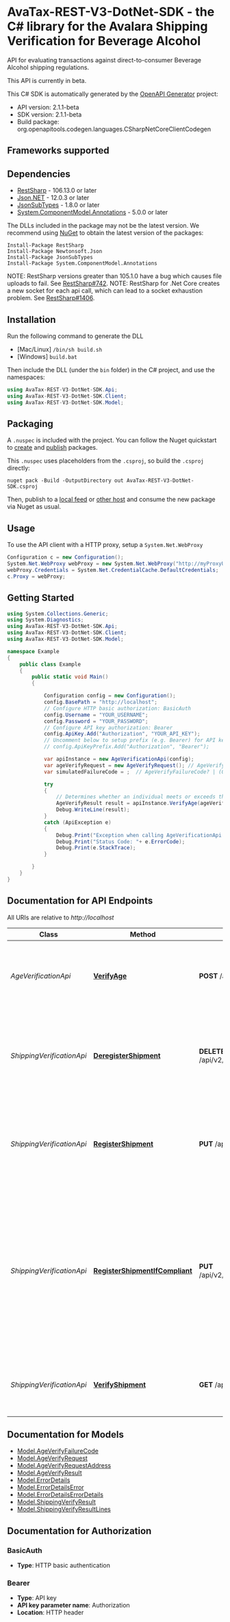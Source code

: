 # AvaTax-REST-V3-DotNet-SDK - the C# library for the Avalara Shipping Verification for Beverage Alcohol

API for evaluating transactions against direct-to-consumer Beverage Alcohol shipping regulations.

This API is currently in beta.


This C# SDK is automatically generated by the [OpenAPI Generator](https://openapi-generator.tech) project:

- API version: 2.1.1-beta
- SDK version: 2.1.1-beta
- Build package: org.openapitools.codegen.languages.CSharpNetCoreClientCodegen

<a name="frameworks-supported"></a>
## Frameworks supported

<a name="dependencies"></a>
## Dependencies

- [RestSharp](https://www.nuget.org/packages/RestSharp) - 106.13.0 or later
- [Json.NET](https://www.nuget.org/packages/Newtonsoft.Json/) - 12.0.3 or later
- [JsonSubTypes](https://www.nuget.org/packages/JsonSubTypes/) - 1.8.0 or later
- [System.ComponentModel.Annotations](https://www.nuget.org/packages/System.ComponentModel.Annotations) - 5.0.0 or later

The DLLs included in the package may not be the latest version. We recommend using [NuGet](https://docs.nuget.org/consume/installing-nuget) to obtain the latest version of the packages:
```
Install-Package RestSharp
Install-Package Newtonsoft.Json
Install-Package JsonSubTypes
Install-Package System.ComponentModel.Annotations
```

NOTE: RestSharp versions greater than 105.1.0 have a bug which causes file uploads to fail. See [RestSharp#742](https://github.com/restsharp/RestSharp/issues/742).
NOTE: RestSharp for .Net Core creates a new socket for each api call, which can lead to a socket exhaustion problem. See [RestSharp#1406](https://github.com/restsharp/RestSharp/issues/1406).

<a name="installation"></a>
## Installation
Run the following command to generate the DLL
- [Mac/Linux] `/bin/sh build.sh`
- [Windows] `build.bat`

Then include the DLL (under the `bin` folder) in the C# project, and use the namespaces:
```csharp
using AvaTax-REST-V3-DotNet-SDK.Api;
using AvaTax-REST-V3-DotNet-SDK.Client;
using AvaTax-REST-V3-DotNet-SDK.Model;
```
<a name="packaging"></a>
## Packaging

A `.nuspec` is included with the project. You can follow the Nuget quickstart to [create](https://docs.microsoft.com/en-us/nuget/quickstart/create-and-publish-a-package#create-the-package) and [publish](https://docs.microsoft.com/en-us/nuget/quickstart/create-and-publish-a-package#publish-the-package) packages.

This `.nuspec` uses placeholders from the `.csproj`, so build the `.csproj` directly:

```
nuget pack -Build -OutputDirectory out AvaTax-REST-V3-DotNet-SDK.csproj
```

Then, publish to a [local feed](https://docs.microsoft.com/en-us/nuget/hosting-packages/local-feeds) or [other host](https://docs.microsoft.com/en-us/nuget/hosting-packages/overview) and consume the new package via Nuget as usual.

<a name="usage"></a>
## Usage

To use the API client with a HTTP proxy, setup a `System.Net.WebProxy`
```csharp
Configuration c = new Configuration();
System.Net.WebProxy webProxy = new System.Net.WebProxy("http://myProxyUrl:80/");
webProxy.Credentials = System.Net.CredentialCache.DefaultCredentials;
c.Proxy = webProxy;
```

<a name="getting-started"></a>
## Getting Started

```csharp
using System.Collections.Generic;
using System.Diagnostics;
using AvaTax-REST-V3-DotNet-SDK.Api;
using AvaTax-REST-V3-DotNet-SDK.Client;
using AvaTax-REST-V3-DotNet-SDK.Model;

namespace Example
{
    public class Example
    {
        public static void Main()
        {

            Configuration config = new Configuration();
            config.BasePath = "http://localhost";
            // Configure HTTP basic authorization: BasicAuth
            config.Username = "YOUR_USERNAME";
            config.Password = "YOUR_PASSWORD";
            // Configure API key authorization: Bearer
            config.ApiKey.Add("Authorization", "YOUR_API_KEY");
            // Uncomment below to setup prefix (e.g. Bearer) for API key, if needed
            // config.ApiKeyPrefix.Add("Authorization", "Bearer");

            var apiInstance = new AgeVerificationApi(config);
            var ageVerifyRequest = new AgeVerifyRequest(); // AgeVerifyRequest | Information about the individual whose age is being verified.
            var simulatedFailureCode = ;  // AgeVerifyFailureCode? | (Optional) The failure code included in the simulated response of the endpoint. Note that this endpoint is only available in Sandbox for testing purposes. (optional) 

            try
            {
                // Determines whether an individual meets or exceeds the minimum legal drinking age.
                AgeVerifyResult result = apiInstance.VerifyAge(ageVerifyRequest, simulatedFailureCode);
                Debug.WriteLine(result);
            }
            catch (ApiException e)
            {
                Debug.Print("Exception when calling AgeVerificationApi.VerifyAge: " + e.Message );
                Debug.Print("Status Code: "+ e.ErrorCode);
                Debug.Print(e.StackTrace);
            }

        }
    }
}
```

<a name="documentation-for-api-endpoints"></a>
## Documentation for API Endpoints

All URIs are relative to *http://localhost*

Class | Method | HTTP request | Description
------------ | ------------- | ------------- | -------------
*AgeVerificationApi* | [**VerifyAge**](docs/AgeVerificationApi.md#verifyage) | **POST** /api/v2/ageverification/verify | Determines whether an individual meets or exceeds the minimum legal drinking age.
*ShippingVerificationApi* | [**DeregisterShipment**](docs/ShippingVerificationApi.md#deregistershipment) | **DELETE** /api/v2/companies/{companyCode}/transactions/{transactionCode}/shipment/registration | Removes the transaction from consideration when evaluating regulations that span multiple transactions.
*ShippingVerificationApi* | [**RegisterShipment**](docs/ShippingVerificationApi.md#registershipment) | **PUT** /api/v2/companies/{companyCode}/transactions/{transactionCode}/shipment/registration | Registers the transaction so that it may be included when evaluating regulations that span multiple transactions.
*ShippingVerificationApi* | [**RegisterShipmentIfCompliant**](docs/ShippingVerificationApi.md#registershipmentifcompliant) | **PUT** /api/v2/companies/{companyCode}/transactions/{transactionCode}/shipment/registerIfCompliant | Evaluates a transaction against a set of direct-to-consumer shipping regulations and, if compliant, registers the transaction so that it may be included when evaluating regulations that span multiple transactions.
*ShippingVerificationApi* | [**VerifyShipment**](docs/ShippingVerificationApi.md#verifyshipment) | **GET** /api/v2/companies/{companyCode}/transactions/{transactionCode}/shipment/verify | Evaluates a transaction against a set of direct-to-consumer shipping regulations.


<a name="documentation-for-models"></a>
## Documentation for Models

 - [Model.AgeVerifyFailureCode](docs/AgeVerifyFailureCode.md)
 - [Model.AgeVerifyRequest](docs/AgeVerifyRequest.md)
 - [Model.AgeVerifyRequestAddress](docs/AgeVerifyRequestAddress.md)
 - [Model.AgeVerifyResult](docs/AgeVerifyResult.md)
 - [Model.ErrorDetails](docs/ErrorDetails.md)
 - [Model.ErrorDetailsError](docs/ErrorDetailsError.md)
 - [Model.ErrorDetailsErrorDetails](docs/ErrorDetailsErrorDetails.md)
 - [Model.ShippingVerifyResult](docs/ShippingVerifyResult.md)
 - [Model.ShippingVerifyResultLines](docs/ShippingVerifyResultLines.md)


<a name="documentation-for-authorization"></a>
## Documentation for Authorization

<a name="BasicAuth"></a>
### BasicAuth

- **Type**: HTTP basic authentication

<a name="Bearer"></a>
### Bearer

- **Type**: API key
- **API key parameter name**: Authorization
- **Location**: HTTP header

